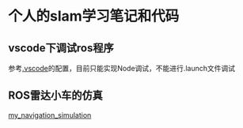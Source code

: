 # 个人的slam学习笔记和代码

## vscode下调试ros程序

参考[.vscode](.vscode/)的配置，目前只能实现Node调试，不能进行.launch文件调试

## ROS雷达小车的仿真

[my_navigation_simulation](src/my_navigation_simulation/README.md)